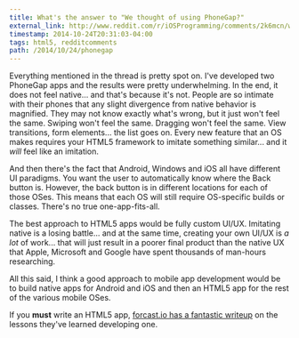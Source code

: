 ```yaml
---
title: What's the answer to "We thought of using PhoneGap?"
external_link: http://www.reddit.com/r/iOSProgramming/comments/2k6mcn/whats_the_answer_to_we_thought_of_using_phonegap/
timestamp: 2014-10-24T20:31:03-04:00
tags: html5, redditcomments
path: /2014/10/24/phonegap
---
```


Everything mentioned in the thread is pretty spot on. I've developed two
PhoneGap apps and the results were pretty underwhelming. In the end, it does
not feel native... and that's because it's not. People are so intimate with
their phones that any slight divergence from native behavior is magnified. They
may not know exactly what's wrong, but it just won't feel the same. Swiping
won't feel the same. Dragging won't feel the same. View transitions, form
elements... the list goes on. Every new feature that an OS makes requires your
HTML5 framework to imitate something similar... and it *will* feel like an
imitation.

And then there's the fact that Android, Windows and iOS all have different UI
paradigms. You want the user to automatically know where the Back button is.
However, the back button is in different locations for each of those OSes. This
means that each OS will still require OS-specific builds or classes. There's no
true one-app-fits-all.

The best approach to HTML5 apps would be fully custom UI/UX. Imitating native
is a losing battle... and at the same time, creating your own UI/UX is *a lot*
of work... that will just result in a poorer final product than the native UX
that Apple, Microsoft and Google have spent thousands of man-hours researching.

All this said, I think a good approach to mobile app development would be to
build native apps for Android and iOS and then an HTML5 app for the rest of the
various mobile OSes.

If you **must** write an HTML5 app, [forcast.io has a fantastic
writeup][webapp] on the lessons they've learned developing one.

[webapp]: http://blog.forecast.io/its-not-a-web-app-its-an-app-you-install-from-the-web/
